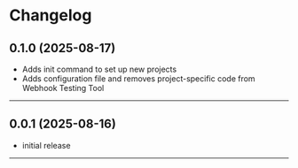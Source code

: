 # Changelog

## 0.1.0 (2025-08-17)

- Adds init command to set up new projects
- Adds configuration file and removes project-specific code from Webhook Testing Tool

---

## 0.0.1 (2025-08-16)

- initial release

---
